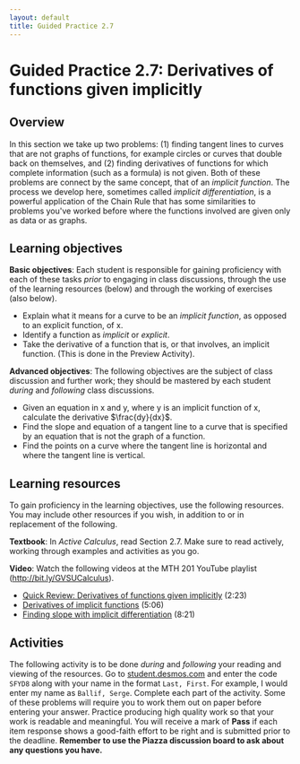 ```yaml
---
layout: default
title: Guided Practice 2.7
---
```


# Guided Practice 2.7: Derivatives of functions given implicitly

## Overview

In this section we take up two problems: (1) finding tangent lines to curves that are not graphs of functions, for example circles or curves that double back on themselves, and (2) finding derivatives of functions for which complete information (such as a formula) is not given. Both of these problems are connect by the same concept, that of an _implicit function_. The process we develop here, sometimes called *implicit differentiation*, is a powerful application of the Chain Rule that has some similarities to problems you've worked before where the functions involved are given only as data or as graphs. 

## Learning objectives

__Basic objectives__: Each student is responsible for gaining proficiency with each of these tasks _prior_ to engaging in class discussions, through the use of the learning resources (below) and through the working of exercises (also below). 

- Explain what it means for a curve to be an *implicit function*, as opposed to an explicit function, of x. 
- Identify a function as _implicit_ or _explicit_. 
- Take the derivative of a function that is, or that involves, an implicit function. (This is done in the Preview Activity). 

__Advanced objectives__: The following objectives are the subject of class discussion and further work; they should be mastered by each student _during_ and _following_ class discussions. 

- Given an equation in x and y, where y is an implicit function of x, calculate the derivative $\frac{dy}{dx}$.
- Find the slope and equation of a tangent line to a curve that is specified by an equation that is not the graph of a function. 
- Find the points on a curve where the tangent line is horizontal and where the tangent line is vertical. 

## Learning resources 

To gain proficiency in the learning objectives, use the following resources. You may include other resources if you wish, in addition to or in replacement of the following. 

__Textbook__: In _Active Calculus_, read Section 2.7. Make sure to read actively, working through examples and activities as you go. 

__Video__: Watch the following videos at the MTH 201 YouTube playlist (http://bit.ly/GVSUCalculus). 

- [Quick Review: Derivatives of functions given implicitly](http://www.youtube.com/watch?v=YI7uxdvcq4E) (2:23) 
- [Derivatives of implicit functions](http://www.youtube.com/watch?v=wEiiLU2jFng) (5:06) 
- [Finding slope with implicit differentiation](http://www.youtube.com/watch?v=_2aCDXYMz1U) (8:21)

## Activities

The following activity is to be done _during_ and _following_ your reading and viewing of the resources. Go to [student.desmos.com](https://student.desmos.com/?prepopulateCode=SFYD8) and enter the code `SFYD8` along with your name in the format `Last, First`. For example, I would enter my name as `Ballif, Serge`. Complete each part of the activity. Some of these problems will require you to work them out on paper before entering your answer. Practice producing high quality work so that your work is readable and meaningful. You will receive a mark of __Pass__ if each item response shows a good-faith effort to be right and is submitted prior to the deadline. __Remember to use the Piazza discussion board to ask about any questions you have.__
